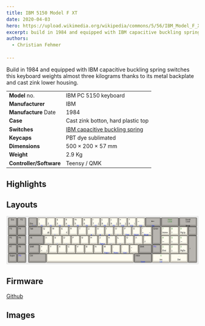 ```yaml
---
title: IBM 5150 Model F XT
date: 2020-04-03
hero: https://upload.wikimedia.org/wikipedia/commons/5/56/IBM_Model_F_XT.png
excerpt: build in 1984 and equipped with IBM capacitive buckling spring switches this keyboard weights almost three kilograms thanks to its metal backplate and cast zink lower housing.
authors:
  - Christian Fehmer

---
```


Build in 1984 and equipped with IBM capacitive buckling spring switches this keyboard weights almost three kilograms thanks to its metal backplate and cast zink lower housing.

| | |
|---------------------|-----------------------------------------------------------------------------------------------|
| **Model** no. | IBM PC 5150 keyboard |
| **Manufacturer** | IBM |
| **Manufacture** Date | 1984 |
| **Case** | Cast zink botton, hard plastic top |
| **Switches** | [IBM capacitive buckling spring](https://deskthority.net/wiki/IBM_capacitive_buckling_spring) |
| **Keycaps** | PBT dye sublimated |
| **Dimensions** | 500 × 200 × 57 mm |
| **Weight** | 2.9 Kg |
| **Controller/Software** | Teensy / QMK |


## Highlights

## Layouts


<div class="Image__Medium">
  <img src="https://github.com/fehmer/qmk_firmware/raw/fehmer/keyboards/converter/xt_usb/keymaps/fehmer/docs/layer-qwertz.png"  />
</div>

## Firmware

[Github](https://github.com/fehmer/qmk_firmware/tree/fehmer/keyboards/converter/xt_usb/keymaps/fehmer)

## Images
